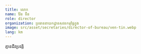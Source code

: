 ```yaml
---
title: លោក
name: វ៉ែន ទីន
role: director
organization: ប្រធាននាយកដ្ឋានសវនកម្មផ្ទៃក្នុង
image: src/asset/secretaries/director-of-bureau/ven-tin.webp
lang: km
---
```


គ្មានជីវប្រវត្តិ
